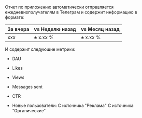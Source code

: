 Отчет по приложению автоматически отправляется ежедневнополучателям в Телеграм и содержит информацию в формате:

| За вчера | vs Неделю назад | vs Месяц назад |	
| --- | --- | --- |
| xxx | ± x.xx % | ± x.xx % |

И содержит следующие метрики:
* DAU
* Likes
* Views
* Messages sent
* CTR

* Новые пользователи:
  С источника "Реклама"
  С источника "Органические"
